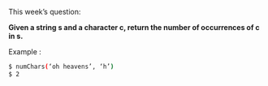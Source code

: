 This week’s question:

**Given a string s and a character c, return the number of occurrences of c in s.**

Example :

```bash
$ numChars(‘oh heavens’, ‘h’)
$ 2
```